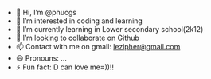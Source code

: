 - 👋 Hi, I’m @phucgs
- 👀 I’m interested in coding and learning
- 🌱 I’m currently learning in Lower secondary school(2k12)
- 💞️ I’m looking to collaborate on Github
- 📫 Contact with me on gmail: lezipher@gmail.com
- 😄 Pronouns: ...
- ⚡ Fun fact: D can love me=))!!

<!---
phucgs/phucgs is a ✨ special ✨ repository because its `README.md` (this file) appears on your GitHub profile.
You can click the Preview link to take a look at your changes.
--->
